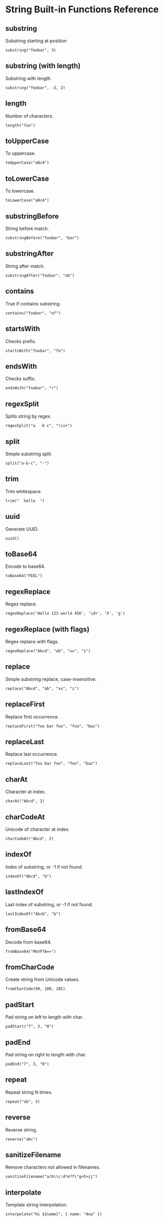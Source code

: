 # String Built-in Functions Reference

## substring

Substring starting at position

```edgerules
substring("foobar", 3)
```

## substring (with length)

Substring with length

```edgerules
substring("foobar", -3, 2)
```

## length

Number of characters.

```edgerules
length("foo")
```

## toUpperCase

To uppercase.

```edgerules
toUpperCase("aBc4")
```

## toLowerCase

To lowercase.

```edgerules
toLowerCase("aBc4")
```

## substringBefore

String before match.

```edgerules
substringBefore("foobar", "bar")
```

## substringAfter

String after match.

```edgerules
substringAfter("foobar", "ob")
```

## contains

True if contains substring.

```edgerules
contains("foobar", "of")
```

## startsWith

Checks prefix.

```edgerules
startsWith("foobar", "fo")
```

## endsWith

Checks suffix.

```edgerules
endsWith("foobar", "r")
```

## regexSplit

Splits string by regex.

```edgerules
regexSplit("a   b c", "\\s+")
```

## split

Simple substring split.

```edgerules
split("a-b-c", "-")
```

## trim

Trim whitespace.

```edgerules
trim("  hello  ")
```

## uuid

Generate UUID.

```edgerules
uuid()
```

## toBase64

Encode to base64.

```edgerules
toBase64("FEEL")
```

## regexReplace

Regex replace.

```edgerules
regexReplace('Hello 123 world 456', '\d+', 'X', 'g')
```

## regexReplace (with flags)

Regex replace with flags.

```edgerules
regexReplace("Abcd", "ab", "xx", "i")
```

## replace

Simple substring replace, case-insensitive.

```edgerules
replace("Abcd", "ab", "xx", "i")
```

## replaceFirst

Replace first occurrence.

```edgerules
replaceFirst("foo bar foo", "foo", "baz")
```

## replaceLast

Replace last occurrence.

```edgerules
replaceLast("foo bar foo", "foo", "baz")
```

## charAt

Character at index.

```edgerules
charAt("Abcd", 2)
```

## charCodeAt

Unicode of character at index.

```edgerules
charCodeAt("Abcd", 2)
```

## indexOf

Index of substring, or -1 if not found.

```edgerules
indexOf("Abcd", "b")
```

## lastIndexOf

Last index of substring, or -1 if not found.

```edgerules
lastIndexOf("Abcb", "b")
```

## fromBase64

Decode from base64.

```edgerules
fromBase64("RkVFTA==")
```

## fromCharCode

Create string from Unicode values.

```edgerules
fromCharCode(99, 100, 101)
```

## padStart

Pad string on left to length with char.

```edgerules
padStart("7", 3, "0")
```

## padEnd

Pad string on right to length with char.

```edgerules
padEnd("7", 3, "0")
```

## repeat

Repeat string N times.

```edgerules
repeat("ab", 3)
```

## reverse

Reverse string.

```edgerules
reverse("abc")
```

## sanitizeFilename

Remove characters not allowed in filenames.

```edgerules
sanitizeFilename("a/b\\c:d*e?f\"g<h>ij")
```

## interpolate

Template string interpolation.

```edgerules
interpolate("Hi ${name}", { name: "Ana" })
```
